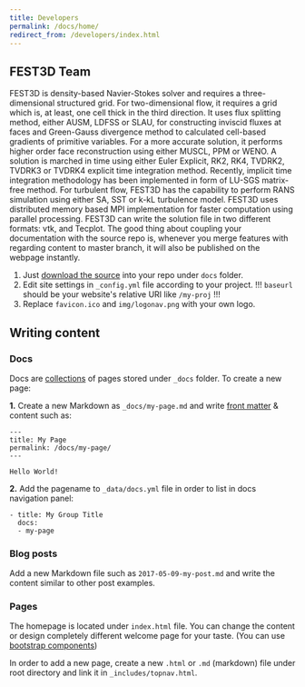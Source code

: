 ```yaml
---
title: Developers
permalink: /docs/home/
redirect_from: /developers/index.html
---
```


## FEST3D Team

 FEST3D is density-based Navier-Stokes solver and requires a three-dimensional structured grid. For two-dimensional flow, it requires a grid which is, at least, one cell thick in the third direction.
 It uses flux splitting method, either AUSM, LDFSS or SLAU, for constructing inviscid fluxes at faces and Green-Gauss divergence method to calculated cell-based gradients of primitive variables.
 For a more accurate solution, it performs higher order face reconstruction using either MUSCL, PPM or WENO. 
A solution is marched in time using either Euler Explicit, RK2, RK4, TVDRK2, TVDRK3 or TVDRK4 explicit time integration method.
Recently, implicit time integration methodology has been implemented in form of LU-SGS matrix-free method. For turbulent flow, FEST3D has the capability to perform RANS simulation using either SA, SST or k-kL turbulence model. 
FEST3D uses distributed memory based MPI implementation for faster computation using parallel processing. 
FEST3D can write the solution file in two different formats: vtk, and Tecplot.
The good thing about coupling your documentation with the source repo is, whenever you merge features with regarding content to master branch, it will also be published on the webpage instantly.

1. Just [download the source](https://github.com/aksakalli/jekyll-doc-theme/archive/gh-pages.zip) into your repo under `docs` folder.
2. Edit site settings in  `_config.yml` file according to your project. !!! `baseurl` should be your website's relative URI like `/my-proj` !!!
3. Replace `favicon.ico` and `img/logonav.png` with your own logo.

## Writing content

### Docs

Docs are [collections](https://jekyllrb.com/docs/collections/) of pages stored under `_docs` folder. To create a new page:

**1.** Create a new Markdown as `_docs/my-page.md` and write [front matter](https://jekyllrb.com/docs/frontmatter/) & content such as:

```
---
title: My Page
permalink: /docs/my-page/
---

Hello World!
```

**2.** Add the pagename to `_data/docs.yml` file in order to list in docs navigation panel:

```
- title: My Group Title
  docs:
  - my-page
```

### Blog posts

Add a new Markdown file such as `2017-05-09-my-post.md` and write the content similar to other post examples.

### Pages

The homepage is located under `index.html` file. You can change the content or design completely different welcome page for your taste. (You can use [bootstrap components](http://getbootstrap.com/components/))

In order to add a new page, create a new `.html` or `.md` (markdown) file under root directory and link it in `_includes/topnav.html`.
